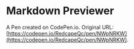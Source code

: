 # Markdown Previewer 

A Pen created on CodePen.io. Original URL: [https://codepen.io/RedcapeQc/pen/NWpNRKW](https://codepen.io/RedcapeQc/pen/NWpNRKW).


